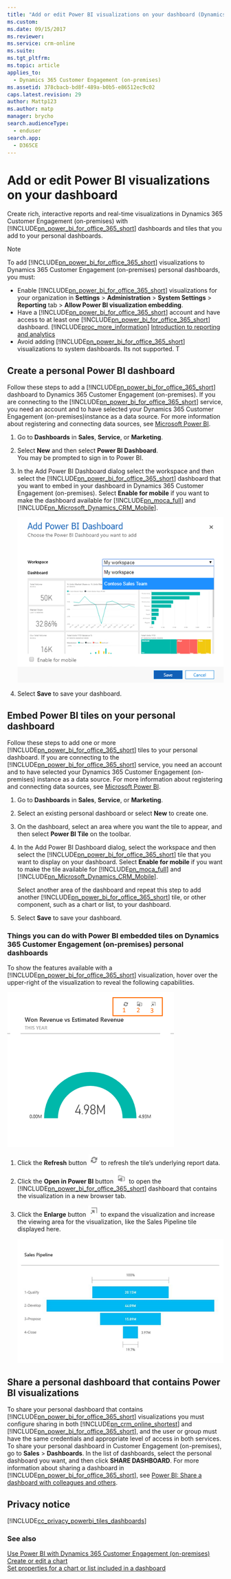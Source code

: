 ```yaml
---
title: "Add or edit Power BI visualizations on your dashboard (Dynamics 365 Customer Engagement (on-premises)) | MicrosoftDocs"
ms.custom: 
ms.date: 09/15/2017
ms.reviewer: 
ms.service: crm-online
ms.suite: 
ms.tgt_pltfrm: 
ms.topic: article
applies_to: 
  - Dynamics 365 Customer Engagement (on-premises)
ms.assetid: 378cbacb-bd8f-489a-b0b5-e86512ec9c02
caps.latest.revision: 29
author: Mattp123
ms.author: matp
manager: brycho
search.audienceType: 
  - enduser
search.app: 
  - D365CE
---
```

# Add or edit Power BI visualizations on your dashboard

Create rich, interactive reports and real-time visualizations in Dynamics 365 Customer Engagement (on-premises) with [!INCLUDE[pn_power_bi_for_office_365_short](../includes/pn-power-bi-for-office-365-short.md)] dashboards and  tiles that you add  to your personal dashboards.  
  
> [!NOTE]
> To add [!INCLUDE[pn_power_bi_for_office_365_short](../includes/pn-power-bi-for-office-365-short.md)] visualizations to Dynamics 365 Customer Engagement (on-premises) personal dashboards, you must:  
> 
> - Enable [!INCLUDE[pn_power_bi_for_office_365_short](../includes/pn-power-bi-for-office-365-short.md)] visualizations for your organization in **Settings** > **Administration** > **System Settings** > **Reporting** tab > **Allow Power BI visualization embedding**.  
> - Have a [!INCLUDE[pn_power_bi_for_office_365_short](../includes/pn-power-bi-for-office-365-short.md)] account and have access to at least one [!INCLUDE[pn_power_bi_for_office_365_short](../includes/pn-power-bi-for-office-365-short.md)] dashboard. [!INCLUDE[proc_more_information](../includes/proc-more-information.md)] [Introduction to reporting and analytics](../analytics/reporting-analytics-with-dynamics-365.md)  
> - Avoid adding [!INCLUDE[pn_power_bi_for_office_365_short](../includes/pn-power-bi-for-office-365-short.md)] visualizations to system dashboards. Its not supported. T
  
<a name="embedPBDashboard"></a>
## Create a personal Power BI dashboard
  Follow these steps to add a [!INCLUDE[pn_power_bi_for_office_365_short](../includes/pn-power-bi-for-office-365-short.md)] dashboard to Dynamics 365 Customer Engagement (on-premises). If you are connecting to the [!INCLUDE[pn_power_bi_for_office_365_short](../includes/pn-power-bi-for-office-365-short.md)] service, you need an account and to have selected your Dynamics 365 Customer Engagement (on-premises)instance as a data source. For more information about registering and connecting data sources, see [Microsoft Power BI](https://powerbi.microsoft.com/).  

1. Go to **Dashboards** in **Sales**, **Service**, or **Marketing**.  
  
2. Select **New** and then select **Power BI Dashboard**.  
   You may be prompted to sign in to Power BI.

3. In the Add Power BI Dashboard dialog select the workspace and then select the [!INCLUDE[pn_power_bi_for_office_365_short](../includes/pn-power-bi-for-office-365-short.md)] dashboard that you want to embed in your dashboard in Dynamics 365 Customer Engagement (on-premises). Select **Enable for mobile** if you want to make the dashboard available for [!INCLUDE[pn_moca_full](../includes/pn-moca-full.md)] and [!INCLUDE[pn_Microsoft_Dynamics_CRM_Mobile](../includes/pn-dyn-365-phones.md)].

    ![Add a Power BI tile to your personal dashboard](../basics/media/workspace-add-power-bi-dashboard.PNG "Add a Power BI tile to your personal dashboard") 

4. Select **Save** to save your dashboard.
 
<a name="embedPBItiles"></a>   
## Embed  Power BI tiles on your personal dashboard  
 Follow these steps to add one or more [!INCLUDE[pn_power_bi_for_office_365_short](../includes/pn-power-bi-for-office-365-short.md)] tiles to your personal dashboard. If you are connecting to the [!INCLUDE[pn_power_bi_for_office_365_short](../includes/pn-power-bi-for-office-365-short.md)] service, you need an account and to have selected your Dynamics 365 Customer Engagement (on-premises) instance as a data source. For more information about registering and connecting data sources, see [Microsoft Power BI](https://powerbi.microsoft.com/).  
  
1. Go to **Dashboards** in **Sales**, **Service**, or **Marketing**.  
  
2. Select an existing personal dashboard or select **New** to create one.  
  
3. On the dashboard, select an area  where you want the tile to appear, and then select **Power BI Tile** on the toolbar.  
  
4. In the Add Power BI Dashboard dialog, select the workspace and then select the [!INCLUDE[pn_power_bi_for_office_365_short](../includes/pn-power-bi-for-office-365-short.md)] tile that you want to display on your dashboard. Select **Enable for mobile** if you want to make the tile available for [!INCLUDE[pn_moca_full](../includes/pn-moca-full.md)] and [!INCLUDE[pn_Microsoft_Dynamics_CRM_Mobile](../includes/pn-dyn-365-phones.md)].  
  
     Select another area of the dashboard and repeat this step to add another [!INCLUDE[pn_power_bi_for_office_365_short](../includes/pn-power-bi-for-office-365-short.md)] tile, or other component, such as a chart or list, to your dashboard.  
  
5. Select **Save** to save your dashboard.  
  
<a name="PBIthings"></a>   
### Things you can do with Power BI embedded tiles on Dynamics 365 Customer Engagement (on-premises) personal dashboards  
 To show the features available with a [!INCLUDE[pn_power_bi_for_office_365_short](../includes/pn-power-bi-for-office-365-short.md)] visualization, hover over the upper-right of the visualization to reveal the following capabilities.  
  
 ![Embed Power BI tile features](../basics/media/embed-powerbi-tile-features.PNG "Embed Power BI tile features")  
  
1. Click the **Refresh** button ![Refresh button](../basics/media/embed-pbi-tile-refresh-button.PNG "Refresh button") to refresh the tile’s underlying report data.  
  
2. Click the **Open in Power BI** button ![Open in Power BI button](../basics/media/open-in-power-bi.PNG "Open in Power BI button") to open the [!INCLUDE[pn_power_bi_for_office_365_short](../includes/pn-power-bi-for-office-365-short.md)] dashboard that contains the visualization  in a new browser tab.  
  
3. Click the **Enlarge** button ![Enlarge tile](../basics/media/embed-pbi-tile-enlarge-button.PNG "Enlarge tile") to expand the visualization and increase the viewing area for the visualization, like the Sales Pipeline tile displayed here.  
  
   ![Enlarged embedded Power BI tile](../basics/media/embed-power-bi-tile-features.png "Enlarged embedded Power BI tile")  
  
<a name="sharePBIdashboard"></a>   
## Share a personal dashboard that contains Power BI visualizations  
 To share your personal dashboard that contains [!INCLUDE[pn_power_bi_for_office_365_short](../includes/pn-power-bi-for-office-365-short.md)] visualizations you must configure sharing in both [!INCLUDE[pn_crm_online_shortest](../includes/pn-crm-online-shortest.md)] and [!INCLUDE[pn_power_bi_for_office_365_short](../includes/pn-power-bi-for-office-365-short.md)],  and the user or group must have the same credentials and appropriate level of access  in both services.     To share your personal dashboard in Customer Engagement (on-premises), go to **Sales** > **Dashboards**. In the list of dashboards, select the personal dashboard you want, and then click **SHARE DASHBOARD**. For more information about sharing a dashboard in [!INCLUDE[pn_power_bi_for_office_365_short](../includes/pn-power-bi-for-office-365-short.md)], see [Power BI: Share a dashboard with colleagues and others](https://powerbi.microsoft.com/documentation/powerbi-service-share-unshare-dashboard/).  
  
<a name="privacy"></a>   
## Privacy notice  
[!INCLUDE[cc_privacy_powerbi_tiles_dashboards](../includes/cc-privacy-powerbi-tiles-dashboards.md)]
  
### See also  
 [Use Power BI with Dynamics 365 Customer Engagement (on-premises)](../analytics/reporting-analytics-with-dynamics-365.md)   
 [Create or edit a chart](../basics/create-edit-chart.md)   
 [Set properties for a chart or list included in a dashboard](../customize/set-properties-chart-list-included-dashboard.md)
